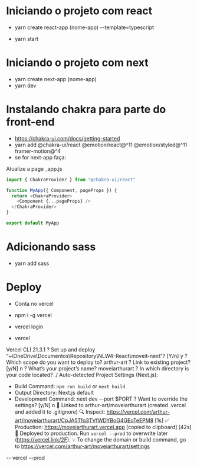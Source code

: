 # Iniciando o projeto com react

- yarn create react-app (nome-app) --template=typescript

- yarn start

# Iniciando o projeto com next

- yarn create next-app (nome-app)
- yarn dev

# Instalando chakra para parte do front-end

- https://chakra-ui.com/docs/getting-started
- yarn add @chakra-ui/react @emotion/react@^11 @emotion/styled@^11 framer-motion@^4
- se for next-app faça: 

Atualize a page _app.js
```js
import { ChakraProvider } from "@chakra-ui/react"

function MyApp({ Component, pageProps }) {
  return <ChakraProvider>
    <Component {...pageProps} />
  </ChakraProvider>
}

export default MyApp

```

# Adicionando sass
- yarn add sass

# Deploy

- Conta no vercel

- npm i -g vercel

- vercel login

- vercel

Vercel CLI 21.3.1
? Set up and deploy “~\OneDrive\Documentos\Repository\NLW4-React\moveit-next”? [Y/n] y
? Which scope do you want to deploy to? arthur-art
? Link to existing project? [y/N] n
? What’s your project’s name? moveiarthurart
? In which directory is your code located? ./
Auto-detected Project Settings (Next.js):
- Build Command: `npm run build` or `next build`
- Output Directory: Next.js default
- Development Command: next dev --port $PORT
? Want to override the settings? [y/N] n
🔗  Linked to arthur-art/moveiarthurart (created .vercel and added it to .gitignore)
🔍  Inspect: https://vercel.com/arthur-art/moveiarthurart/CpJA5Tfq3TVfWDYBoG4GEoTeEPM8 [1s]
✅  Production: https://moveiarthurart.vercel.app [copied to clipboard] [42s]
📝  Deployed to production. Run `vercel --prod` to overwrite later (https://vercel.link/2F).
💡  To change the domain or build command, go to https://vercel.com/arthur-art/moveiarthurart/settings

-- vercel --prod
